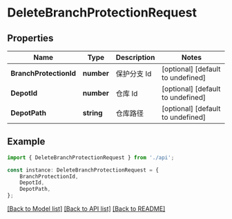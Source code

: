 # DeleteBranchProtectionRequest


## Properties

Name | Type | Description | Notes
------------ | ------------- | ------------- | -------------
**BranchProtectionId** | **number** | 保护分支 Id | [optional] [default to undefined]
**DepotId** | **number** | 仓库 Id | [optional] [default to undefined]
**DepotPath** | **string** | 仓库路径 | [optional] [default to undefined]

## Example

```typescript
import { DeleteBranchProtectionRequest } from './api';

const instance: DeleteBranchProtectionRequest = {
    BranchProtectionId,
    DepotId,
    DepotPath,
};
```

[[Back to Model list]](../README.md#documentation-for-models) [[Back to API list]](../README.md#documentation-for-api-endpoints) [[Back to README]](../README.md)
